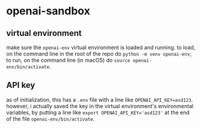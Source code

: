 # openai-sandbox

## virtual environment

make sure the `openai-env` virtual environment is loaded and running. to load, on the command line in the root of the repo do `python -m venv openai-env`; to run, on the command line (in macOS) do `source openai-env/bin/activate`.


## API key

as of initialization, this has a `.env` file with a line like `OPENAI_API_KEY=asd123`. however, i actually saved the key in the virtual environment's environmental variables, by putting a line like `export OPENAI_API_KEY='asd123'` at the end of the file `openai-env/bin/activate`.
